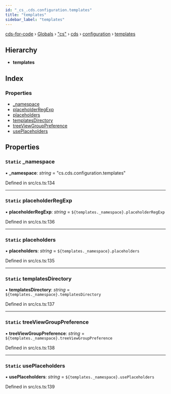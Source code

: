 ```yaml
---
id: "_cs_.cds.configuration.templates"
title: "templates"
sidebar_label: "templates"
---
```


[cds-for-code](../index.md) › [Globals](../globals.md) › ["cs"](../modules/_cs_.md) › [cds](../modules/_cs_.cds.md) › [configuration](../modules/_cs_.cds.configuration.md) › [templates](_cs_.cds.configuration.templates.md)

## Hierarchy

* **templates**

## Index

### Properties

* [_namespace](_cs_.cds.configuration.templates.md#static-_namespace)
* [placeholderRegExp](_cs_.cds.configuration.templates.md#static-placeholderregexp)
* [placeholders](_cs_.cds.configuration.templates.md#static-placeholders)
* [templatesDirectory](_cs_.cds.configuration.templates.md#static-templatesdirectory)
* [treeViewGroupPreference](_cs_.cds.configuration.templates.md#static-treeviewgrouppreference)
* [usePlaceholders](_cs_.cds.configuration.templates.md#static-useplaceholders)

## Properties

### `Static` _namespace

▪ **_namespace**: *string* = "cs.cds.configuration.templates"

Defined in src/cs.ts:134

___

### `Static` placeholderRegExp

▪ **placeholderRegExp**: *string* = `${templates._namespace}.placeholderRegExp`

Defined in src/cs.ts:136

___

### `Static` placeholders

▪ **placeholders**: *string* = `${templates._namespace}.placeholders`

Defined in src/cs.ts:135

___

### `Static` templatesDirectory

▪ **templatesDirectory**: *string* = `${templates._namespace}.templatesDirectory`

Defined in src/cs.ts:137

___

### `Static` treeViewGroupPreference

▪ **treeViewGroupPreference**: *string* = `${templates._namespace}.treeViewGroupPreference`

Defined in src/cs.ts:138

___

### `Static` usePlaceholders

▪ **usePlaceholders**: *string* = `${templates._namespace}.usePlaceholders`

Defined in src/cs.ts:139
